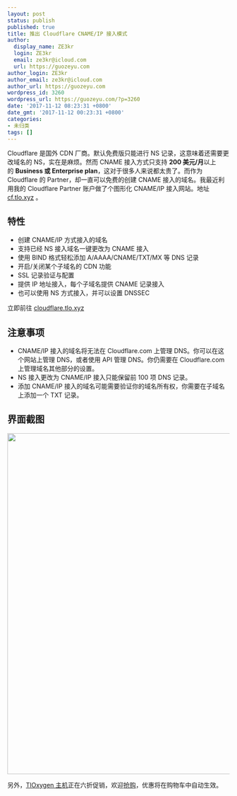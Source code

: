 ```yaml
---
layout: post
status: publish
published: true
title: 推出 Cloudflare CNAME/IP 接入模式
author:
  display_name: ZE3kr
  login: ZE3kr
  email: ze3kr@icloud.com
  url: https://guozeyu.com
author_login: ZE3kr
author_email: ze3kr@icloud.com
author_url: https://guozeyu.com
wordpress_id: 3260
wordpress_url: https://guozeyu.com/?p=3260
date: '2017-11-12 08:23:31 +0800'
date_gmt: '2017-11-12 00:23:31 +0800'
categories:
- 未归类
tags: []
---
```

<p>Cloudflare 是国外 CDN 厂商。默认免费版只能进行 NS 记录，这意味着还需要更改域名的 NS，实在是麻烦。然而 CNAME 接入方式只支持 <strong>200 美元/月</strong>以上的 <strong>Business 或 Enterprise plan</strong>，这对于很多人来说都太贵了。而作为 Cloudflare 的 Partner，却一直可以免费的创建 CNAME 接入的域名。我最近利用我的 Cloudflare Partner 账户做了个图形化 CNAME/IP 接入网站。地址 <a href="https://cf.tlo.xyz">cf.tlo.xyz</a> 。<!--more--></p>
<h2><span style="font-size: 1.25rem;">特性</span></h2>
<ul>
<li>创建 CNAME/IP 方式接入的域名</li>
<li>支持已经 NS 接入域名一键更改为 CNAME 接入</li>
<li>使用 BIND 格式轻松添加 A/AAAA/CNAME/TXT/MX 等 DNS 记录</li>
<li>开启/关闭某个子域名的 CDN 功能</li>
<li>SSL 记录验证与配置</li>
<li>提供 IP 地址接入，每个子域名提供 CNAME 记录接入</li>
<li>也可以使用 NS 方式接入，并可以设置 DNSSEC</li>
</ul>
<p>立即前往 <a href="https://cloudflare.tlo.xyz">cloudflare.tlo.xyz</a></p>
<h2>注意事项</h2>
<ul>
<li>CNAME/IP 接入的域名将无法在 Cloudflare.com 上管理 DNS。你可以在这个网站上管理 DNS，或者使用 API 管理 DNS。你仍需要在 Cloudflare.com 上管理域名其他部分的设置。</li>
<li>NS 接入更改为 CNAME/IP 接入只能保留前 100 项 DNS 记录。</li>
<li>添加 CNAME/IP 接入的域名可能需要验证你的域名所有权，你需要在子域名上添加一个 TXT 记录。</li>
</ul>
<h2>界面截图</h2>
<p><img class="aligncenter size-large wp-image-3261" src="https://cdn.landcement.com/sites/2/2017/11/Screenshot-2017-11-12-07.39.14-1089x1600.png" alt="" width="525" height="771" /></p>
<p>另外，<a href="https://domain.tloxygen.com/web-hosting/index.php?promo=1711" target="_blank">TlOxygen 主机</a>正在六折促销，欢迎<a href="https://domain.tloxygen.com/web-hosting/index.php?promo=1711" target="_blank">抢购</a>，优惠将在购物车中自动生效。</p>
